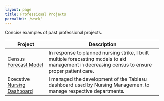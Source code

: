 ```yaml
---
layout: page
title: Professional Projects
permalink: /work/
---
```


Concise examples of past professional projects.  


|Project | Description|
|------------ | -------------|
|<a href="/documents/Nursing Strike Forecast Model.pdf">Census Forecast Model</a> | In response to planned nursing strike, I built multiple forecasting models to aid management in decreasing census to ensure proper patient care.| 
|<a href="/documents/Nursing Executive Dashboard.pdf">Executive Nursing Dashboard</a>| I managed the development of the Tableau dashboard used by Nursing Management to manage respective departments.|

